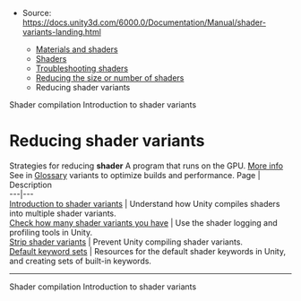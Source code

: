 * Source: https://docs.unity3d.com/6000.0/Documentation/Manual/shader-variants-landing.html

  * [Materials and shaders](https://docs.unity3d.com/6000.0/Documentation/Manual/materials-and-shaders.html)
  * [Shaders](https://docs.unity3d.com/6000.0/Documentation/Manual/Shaders.html)
  * [Troubleshooting shaders](https://docs.unity3d.com/6000.0/Documentation/Manual/shader-troubleshooting.html)
  * [Reducing the size or number of shaders](https://docs.unity3d.com/6000.0/Documentation/Manual/shader-reducing.html)
  * Reducing shader variants


[](https://docs.unity3d.com/6000.0/Documentation/Manual/shader-compilation.html)
Shader compilation
[](https://docs.unity3d.com/6000.0/Documentation/Manual/shader-variants.html)
Introduction to shader variants
# Reducing shader variants
Strategies for reducing **shader** A program that runs on the GPU. [More info](https://docs.unity3d.com/6000.0/Documentation/Manual/Shaders.html)  
See in [Glossary](https://docs.unity3d.com/6000.0/Documentation/Manual/Glossary.html#Shader) variants to optimize builds and performance.
Page | Description  
---|---  
[Introduction to shader variants](https://docs.unity3d.com/6000.0/Documentation/Manual/shader-variants.html) | Understand how Unity compiles shaders into multiple shader variants.  
[Check how many shader variants you have](https://docs.unity3d.com/6000.0/Documentation/Manual/shader-how-many-variants.html) | Use the shader logging and profiling tools in Unity.  
[Strip shader variants](https://docs.unity3d.com/6000.0/Documentation/Manual/shader-variant-stripping.html) | Prevent Unity compiling shader variants.  
[Default keyword sets](https://docs.unity3d.com/6000.0/Documentation/Manual/shaders-keywords-built-in) | Resources for the default shader keywords in Unity, and creating sets of built-in keywords.  
* * *
[](https://docs.unity3d.com/6000.0/Documentation/Manual/shader-compilation.html)
Shader compilation
[](https://docs.unity3d.com/6000.0/Documentation/Manual/shader-variants.html)
Introduction to shader variants
